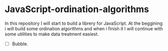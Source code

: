 # JavaScript-ordination-algorithms

In this repository I will start to build a librery for JavaScript. At the beggining  i will build some ordination algorithms and when i finish it I will continue with some utilities to make data treatment easiest.

- [ ] Bubble.

